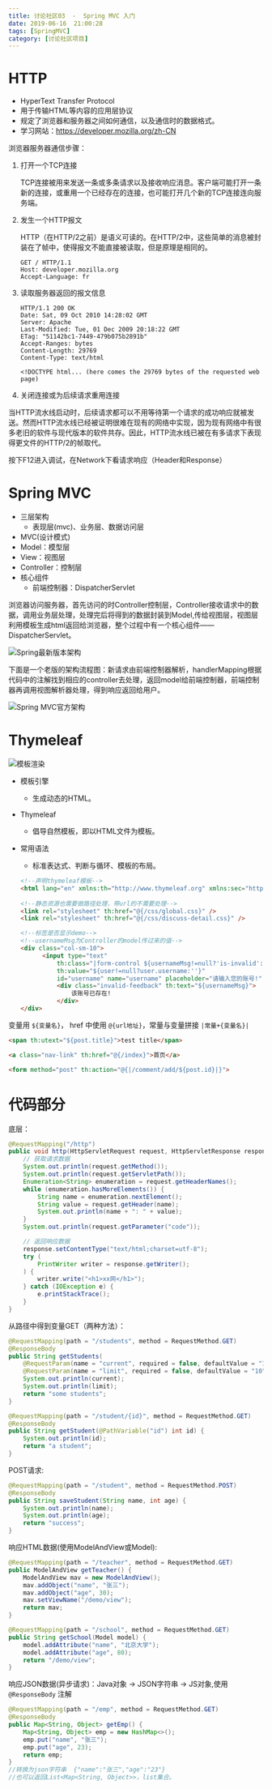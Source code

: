 ```yaml
---
title: 讨论社区03  -  Spring MVC 入门
date: 2019-06-16  21:00:28
tags: [SpringMVC]
category: [讨论社区项目]
---
```


# HTTP

- HyperText Transfer Protocol
- 用于传输HTML等内容的应用层协议
- 规定了浏览器和服务器之间如何通信，以及通信时的数据格式。
- 学习网站：https://developer.mozilla.org/zh-CN

浏览器服务器通信步骤：

1. 打开一个TCP连接

   TCP连接被用来发送一条或多条请求以及接收响应消息。客户端可能打开一条新的连接，或重用一个已经存在的连接，也可能打开几个新的TCP连接连向服务端。

2. 发生一个HTTP报文 

   HTTP（在HTTP/2之前）是语义可读的。在HTTP/2中，这些简单的消息被封装在了帧中，使得报文不能直接被读取，但是原理是相同的。

   ```
   GET / HTTP/1.1
   Host: developer.mozilla.org
   Accept-Language: fr
   ```

3. 读取服务器返回的报文信息

   ```
   HTTP/1.1 200 OK
   Date: Sat, 09 Oct 2010 14:28:02 GMT
   Server: Apache
   Last-Modified: Tue, 01 Dec 2009 20:18:22 GMT
   ETag: "51142bc1-7449-479b075b2891b"
   Accept-Ranges: bytes
   Content-Length: 29769
   Content-Type: text/html
   
   <!DOCTYPE html... (here comes the 29769 bytes of the requested web page)
   ```

4. 关闭连接或为后续请求重用连接

当HTTP流水线启动时，后续请求都可以不用等待第一个请求的成功响应就被发送。然而HTTP流水线已经被证明很难在现有的网络中实现，因为现有网络中有很多老旧的软件与现代版本的软件共存。因此，HTTP流水线已被在有多请求下表现得更文件的HTTP/2的帧取代。

按下F12进入调试，在Network下看请求响应（Header和Response）

# Spring MVC

- 三层架构
  - 表现层(mvc)、业务层、数据访问层
- MVC(设计模式)
- Model：模型层
- View：视图层
- Controller：控制层
- 核心组件
  - 前端控制器：DispatcherServlet

浏览器访问服务器，首先访问的时Controller控制层，Controller接收请求中的数据，调用业务层处理，处理完后将得到的数据封装到Model,传给视图层，视图层利用模板生成html返回给浏览器，整个过程中有一个核心组件——DispatcherServlet。

![Spring最新版本架构](https://imgconvert.csdnimg.cn/aHR0cDovL2Nkbi5uZXVzd2MyMDE5Lnh5ei8yMDIwMDMwOTEwNTExOC5wbmc?x-oss-process=image/format,png)

下面是一个老版的架构流程图：新请求由前端控制器解析，handlerMapping根据代码中的注解找到相应的controller去处理，返回model给前端控制器，前端控制器再调用视图解析器处理，得到响应返回给用户。

 ![Spring MVC官方架构](https://s1.ax1x.com/2020/09/08/wQNzz6.png)

# Thymeleaf

![模板渲染](https://imgconvert.csdnimg.cn/aHR0cDovL2Nkbi5uZXVzd2MyMDE5Lnh5ei8yMDIwMDMwOTExMDQ1NS5wbmc?x-oss-process=image/format,png)

- 模板引擎

  - 生成动态的HTML。

- Thymeleaf

  - 倡导自然模板，即以HTML文件为模板。

- 常用语法

  - 标准表达式、判断与循环、模板的布局。

  ```html
  <!--声明thymeleaf模板-->
  <html lang="en" xmlns:th="http://www.thymeleaf.org" xmlns:sec="http://www.thymeleaf.org/extras/spring-security">
      
  <!--静态资源也需要做路径处理，带url的不需要处理-->
  <link rel="stylesheet" th:href="@{/css/global.css}" />
  <link rel="stylesheet" th:href="@{/css/discuss-detail.css}" />
  ```

  ```html
  <!--标签是否显示demo-->
  <!--usernameMsg为Controller的model传过来的值-->
  <div class="col-sm-10">
  		<input type="text"
  			th:class="|form-control ${usernameMsg!=null?'is-invalid':''}|"
  			th:value="${user!=null?user.username:''}"
  			id="username" name="username" placeholder="请输入您的账号!" required>
  			<div class="invalid-feedback" th:text="${usernameMsg}">
  				该账号已存在!
  			</div>
  </div>
  ```

变量用  `${变量名}`， href 中使用 `@{url地址}`，常量与变量拼接 `|常量+{变量名}|`

```html
<span th:utext="${post.title}">test title</span>

<a class="nav-link" th:href="@{/index}">首页</a>

<form method="post" th:action="@{|/comment/add/${post.id}|}">
```



# 代码部分

底层：

```java
@RequestMapping("/http")
public void http(HttpServletRequest request, HttpServletResponse response) {
    // 获取请求数据
    System.out.println(request.getMethod());
    System.out.println(request.getServletPath());
    Enumeration<String> enumeration = request.getHeaderNames();
    while (enumeration.hasMoreElements()) {
        String name = enumeration.nextElement();
        String value = request.getHeader(name);
        System.out.println(name + ": " + value);
    }
    System.out.println(request.getParameter("code"));

    // 返回响应数据
    response.setContentType("text/html;charset=utf-8");
    try (
        PrintWriter writer = response.getWriter();
    ) {
        writer.write("<h1>xx网</h1>");
    } catch (IOException e) {
        e.printStackTrace();
    }
}
```

从路径中得到变量GET（两种方法）：

```java
@RequestMapping(path = "/students", method = RequestMethod.GET)
@ResponseBody
public String getStudents(
    @RequestParam(name = "current", required = false, defaultValue = "1") int current,
    @RequestParam(name = "limit", required = false, defaultValue = "10") int limit) {
    System.out.println(current);
    System.out.println(limit);
    return "some students";
}

@RequestMapping(path = "/student/{id}", method = RequestMethod.GET)
@ResponseBody
public String getStudent(@PathVariable("id") int id) {
    System.out.println(id);
    return "a student";
}
```

POST请求:

```java
@RequestMapping(path = "/student", method = RequestMethod.POST)
@ResponseBody
public String saveStudent(String name, int age) {
    System.out.println(name);
    System.out.println(age);
    return "success";
}
```

响应HTML数据(使用ModelAndView或Model):

```java
@RequestMapping(path = "/teacher", method = RequestMethod.GET)
public ModelAndView getTeacher() {
    ModelAndView mav = new ModelAndView();
    mav.addObject("name", "张三");
    mav.addObject("age", 30);
    mav.setViewName("/demo/view");
    return mav;
}

@RequestMapping(path = "/school", method = RequestMethod.GET)
public String getSchool(Model model) {
    model.addAttribute("name", "北京大学");
    model.addAttribute("age", 80);
    return "/demo/view";
}
```

 响应JSON数据(异步请求)：Java对象 -> JSON字符串 -> JS对象,使用`@ResponseBody` 注解

```java
@RequestMapping(path = "/emp", method = RequestMethod.GET)
@ResponseBody
public Map<String, Object> getEmp() {
    Map<String, Object> emp = new HashMap<>();
    emp.put("name", "张三");
    emp.put("age", 23);
    return emp;
}
//转换为json字符串  {"name":"张三","age":"23"}
//也可以返回List<Map<String, Object>>，list集合。
```

## 
